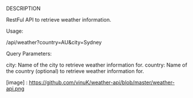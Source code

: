 DESCRIPTION

   RestFul API to retrieve weather information. 
   
Usage: 

/api/weather?country=AU&city=Sydney

Query Parameters:

city: Name of the city to retrieve weather information for.
country: Name of the country (optional) to retrieve weather information for.

[image] : https://github.com/vinuK/weather-api/blob/master/weather-api.png
